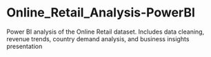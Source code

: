 # Online_Retail_Analysis-PowerBI
Power BI analysis of the Online Retail dataset. Includes data cleaning, revenue trends, country demand analysis, and business insights presentation
